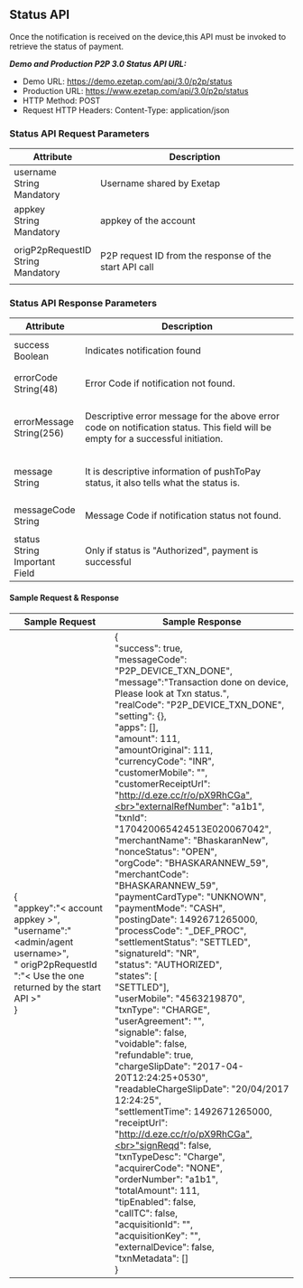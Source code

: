 ## Status API

Once the notification is received on the device,this API must be invoked to retrieve the status of payment.

***Demo and Production P2P 3.0 Status API URL:***
- Demo URL: https://demo.ezetap.com/api/3.0/p2p/status
- Production URL: https://www.ezetap.com/api/3.0/p2p/status
- HTTP Method: POST
- Request HTTP Headers: Content-Type: application/json


### Status API Request Parameters

<table class = "params">
<thead class = "paramhead">
<tr><th class = "parameter">Attribute</th><th class = "Desc">Description</th></tr>
</thead>
<tbody>
<tr><td><div>username</div><div><span>String</span></div><div><span>Mandatory</span></div></td><td><div><p>Username shared by Exetap</p></div></td></tr>
<tr><td><div>appkey</div><div><span>String</span></div><div><span>Mandatory</span></div></td><td><div><p>appkey of the account</p></div></td></tr>
<tr><td><div>origP2pRequestID</div><div><span>String</span></div><div><span>Mandatory</span></div></td><td><div><p>P2P request ID from the response of the start API call</p></div></td></tr>
</tbody>
</table>


### Status API Response Parameters

<table class = "params">
<thead class = "paramhead">
<tr><th class = "parameter">Attribute</th><th class = "Desc">Description</th></tr>
</thead>
<tbody>
<tr><td><div>success</div><div><span>Boolean</span></div></td><td><div><p>Indicates notification found</p></div></td></tr>
<tr><td><div>errorCode</div><div><span>String(48)</span></div></td><td><div><p>Error Code if notification not found.</p></div></td></tr>
<tr><td><div>errorMessage</div><div><span>String(256)</span></div></td><td><div><p>Descriptive error message for the above error code on notification status. This field will be empty for a successful initiation.</p></div></td></tr>
<tr><td><div>message</div><div><span>String</span></div></td><td><div><p>It is descriptive information of pushToPay status, it also tells what the status is.</p></div></td></tr>
<tr><td><div>messageCode</div><div><span>String</span></div></td><td><div><p>Message Code if notification status not found.</p></div></td></tr>
<tr><td><div>status</div><div><span>String</span></div><div?><span>Important Field</span></div></td><td><div><p>Only if status is "Authorized", payment is successful</p></div></td></tr>
</tbody>
</table>


#### Sample Request & Response

|Sample Request|Sample Response|
|-----|-----|
|{<br>"appkey":"< account appkey >",<br>"username":"<admin/agent username>",<br>" origP2pRequestId ":"< Use the one returned by the start API >" <br>}|{<br>"success": true,<br>"messageCode": "P2P_DEVICE_TXN_DONE",<br>"message":"Transaction done on device, Please look at Txn status.",<br>"realCode": "P2P_DEVICE_TXN_DONE",<br>"setting": {},<br>"apps": [],<br>"amount": 111,<br>"amountOriginal": 111,<br>"currencyCode": "INR",<br>"customerMobile": "",<br>"customerReceiptUrl": "http://d.eze.cc/r/o/pX9RhCGa",<br>"externalRefNumber": "a1b1",<br>"txnId": "170420065424513E020067042",<br>"merchantName": "BhaskaranNew",<br>"nonceStatus": "OPEN",<br>"orgCode": "BHASKARANNEW_59",<br>"merchantCode": "BHASKARANNEW_59",<br>"paymentCardType": "UNKNOWN",<br>"paymentMode": "CASH",<br>"postingDate": 1492671265000,<br>"processCode": "_DEF_PROC",<br>"settlementStatus": "SETTLED",<br>"signatureId": "NR",<br>"status": "AUTHORIZED",<br>"states": [<br>"SETTLED"],<br>"userMobile": "4563219870",<br>"txnType": "CHARGE",<br>"userAgreement": "",<br>"signable": false,<br>"voidable": false,<br>"refundable": true,<br>"chargeSlipDate": "2017-04-20T12:24:25+0530",<br>"readableChargeSlipDate": "20/04/2017 12:24:25",<br>"settlementTime": 1492671265000,<br>"receiptUrl": "http://d.eze.cc/r/o/pX9RhCGa",<br>"signReqd": false,<br>"txnTypeDesc": "Charge",<br>"acquirerCode": "NONE",<br>"orderNumber": "a1b1",<br>"totalAmount": 111,<br>"tipEnabled": false,<br>"callTC": false,<br>"acquisitionId": "",<br>"acquisitionKey": "",<br>"externalDevice": false,<br>"txnMetadata": []<br>}